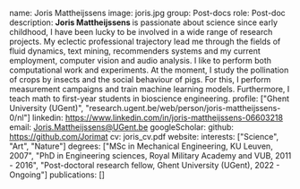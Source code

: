 name: Joris Mattheijssens
image: joris.jpg
group: Post-docs
role: Post-doc
description: <b> Joris Mattheijssens </b> is passionate about science since early childhood, I have been lucky to be involved in a wide range of research projects.  My eclectic professional trajectory lead me through the fields of fluid dynamics, text mining, recommenders systems and my current employment, computer vision and audio analysis.  I like to perform both computational work and experiments.  At the moment, I study the pollination of crops by insects and the social behaviour of pigs.  For this, I perform measurement campaigns and train machine learning models.  Furthermore, I teach math to first-year students in bioscience engineering.
profile: ["Ghent University (UGent)", "research.ugent.be/web/person/joris-mattheijssens-0/nl"]
linkedin: https://www.linkedin.com/in/joris-mattheijssens-06603218
email: Joris.Mattheijssens@UGent.be
googleScholar: 
github: https://github.com/Jorimat
cv: joris_cv.pdf
website:
interests: ["Science", "Art", "Nature"]
degrees: ["MSc in Mechanical Engineering, KU Leuven, 2007", "PhD in Engineering sciences, Royal Military Academy and VUB, 2011 - 2016", "Post-doctoral research fellow, Ghent University (UGent), 2022 - Ongoing"]
publications: []